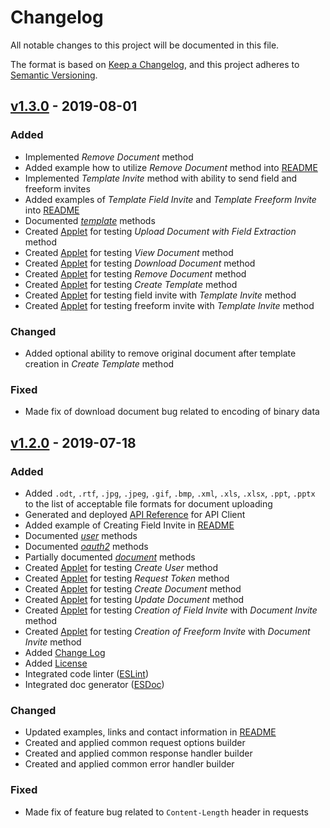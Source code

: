 # Changelog

All notable changes to this project will be documented in this file.

The format is based on [Keep a Changelog](https://keepachangelog.com/en/1.0.0/),
and this project adheres to [Semantic Versioning](https://semver.org/spec/v2.0.0.html).

## [v1.3.0] - 2019-08-01

### Added

- Implemented *Remove Document* method
- Added example how to utilize *Remove Document* method into [README](https://github.com/signnow/SignNowNodeSDK/blob/master/README.md#remove-document)
- Implemented *Template Invite* method with ability to send field and freeform invites
- Added examples of *Template Field Invite* and *Template Freeform Invite* into [README](https://github.com/signnow/SignNowNodeSDK/blob/master/README.md#template-field-invite)
- Documented [*template*](https://signnow.github.io/SignNowNodeSDK/class/lib/template.js~Template.html) methods
- Created [Applet](https://github.com/signnow/SignNowNodeSDK/blob/master/samples/applets/extract-fields.js) for testing *Upload Document with Field Extraction* method
- Created [Applet](https://github.com/signnow/SignNowNodeSDK/blob/master/samples/applets/view-document.js) for testing *View Document* method
- Created [Applet](https://github.com/signnow/SignNowNodeSDK/blob/master/samples/applets/download-document.js) for testing *Download Document* method
- Created [Applet](https://github.com/signnow/SignNowNodeSDK/blob/master/samples/applets/remove-document.js) for testing *Remove Document* method
- Created [Applet](https://github.com/signnow/SignNowNodeSDK/blob/master/samples/applets/create-template.js) for testing *Create Template* method
- Created [Applet](https://github.com/signnow/SignNowNodeSDK/blob/master/samples/applets/template-field-invite.js) for testing field invite with *Template Invite* method
- Created [Applet](https://github.com/signnow/SignNowNodeSDK/blob/master/samples/applets/template-freeform-invite.js) for testing freeform invite with *Template Invite* method

### Changed

- Added optional ability to remove original document after template creation in *Create Template* method

### Fixed

- Made fix of download document bug related to encoding of binary data

## [v1.2.0] - 2019-07-18

### Added

- Added `.odt`, `.rtf`, `.jpg`, `.jpeg`, `.gif`, `.bmp`, `.xml`, `.xls`, `.xlsx`, `.ppt`, `.pptx` to the list of acceptable file formats for document uploading
- Generated and deployed [API Reference](https://signnow.github.io/SignNowNodeSDK/) for API Client
- Added example of Creating Field Invite in [README](https://github.com/signnow/SignNowNodeSDK/blob/master/README.md)
- Documented [*user*](https://signnow.github.io/SignNowNodeSDK/class/lib/user.js~User.html) methods
- Documented [*oauth2*](https://signnow.github.io/SignNowNodeSDK/class/lib/oauth2.js~OAuth2.html) methods
- Partially documented [*document*](https://signnow.github.io/SignNowNodeSDK/class/lib/document.js~Document.html) methods
- Created [Applet](https://github.com/signnow/SignNowNodeSDK/blob/master/samples/applets/create-user.js) for testing *Create User* method
- Created [Applet](https://github.com/signnow/SignNowNodeSDK/blob/master/samples/applets/get-access-token.js) for testing *Request Token* method
- Created [Applet](https://github.com/signnow/SignNowNodeSDK/blob/master/samples/applets/create-document.js) for testing *Create Document* method
- Created [Applet](https://github.com/signnow/SignNowNodeSDK/blob/master/samples/applets/update-document.js) for testing *Update Document* method
- Created [Applet](https://github.com/signnow/SignNowNodeSDK/blob/master/samples/applets/create-field-invite.js) for testing *Creation of Field Invite* with *Document Invite* method
- Created [Applet](https://github.com/signnow/SignNowNodeSDK/blob/master/samples/applets/create-freeform-invite.js) for testing *Creation of Freeform Invite* with *Document Invite* method
- Added [Change Log](https://github.com/signnow/SignNowNodeSDK/blob/master/CHANGELOG.md)
- Added [License](https://github.com/signnow/SignNowNodeSDK/blob/master/LICENSE.md)
- Integrated code linter ([ESLint](https://eslint.org/))
- Integrated doc generator ([ESDoc](https://esdoc.org/))

### Changed

- Updated examples, links and contact information in [README](https://github.com/signnow/SignNowNodeSDK/blob/master/README.md)
- Created and applied common request options builder
- Created and applied common response handler builder
- Created and applied common error handler builder

### Fixed

- Made fix of feature bug related to `Content-Length` header in requests

[v1.3.0]: https://github.com/signnow/SignNowNodeSDK/compare/v1.2.0...v1.3.0
[v1.2.0]: https://github.com/signnow/SignNowNodeSDK/compare/v1.1.4...v1.2.0
